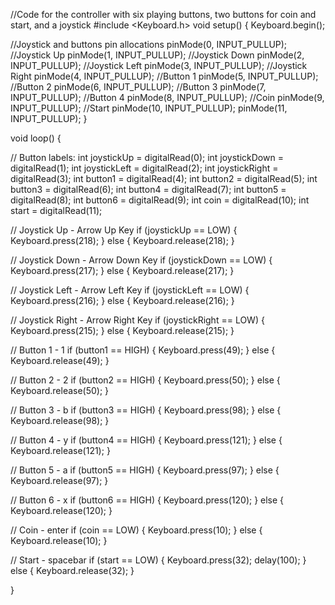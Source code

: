 //Code for the controller with six playing buttons, two buttons for coin and start, and a joystick
#include <Keyboard.h>
void setup() {
  Keyboard.begin();


  //Joystick and buttons pin allocations
  pinMode(0, INPUT_PULLUP); //Joystick Up
  pinMode(1, INPUT_PULLUP); //Joystick Down
  pinMode(2, INPUT_PULLUP); //Joystick Left
  pinMode(3, INPUT_PULLUP); //Joystick Right
  pinMode(4, INPUT_PULLUP); //Button 1
  pinMode(5, INPUT_PULLUP); //Button 2
  pinMode(6, INPUT_PULLUP); //Button 3
  pinMode(7, INPUT_PULLUP); //Button 4
  pinMode(8, INPUT_PULLUP); //Coin
  pinMode(9, INPUT_PULLUP); //Start
  pinMode(10, INPUT_PULLUP);
  pinMode(11, INPUT_PULLUP);
}


void loop() {


  // Button labels:
  int joystickUp = digitalRead(0);
  int joystickDown = digitalRead(1);
  int joystickLeft = digitalRead(2);
  int joystickRight = digitalRead(3);
  int button1 = digitalRead(4);
  int button2 = digitalRead(5);
  int button3 = digitalRead(6);
  int button4 = digitalRead(7);
  int button5 = digitalRead(8);
  int button6 = digitalRead(9);
  int coin = digitalRead(10);
  int start = digitalRead(11);


  // Joystick Up - Arrow Up Key
  if (joystickUp == LOW) {
    Keyboard.press(218);
  }
  else {
    Keyboard.release(218);
  }


  // Joystick Down - Arrow Down Key
  if (joystickDown == LOW) {
    Keyboard.press(217);
  }
  else {
    Keyboard.release(217);
  }


  // Joystick Left - Arrow Left Key
  if (joystickLeft == LOW) {
    Keyboard.press(216);
  }
  else {
    Keyboard.release(216);
  }


  // Joystick Right - Arrow Right Key
  if (joystickRight == LOW) {
    Keyboard.press(215);
  }
  else {
    Keyboard.release(215);
  }


  // Button 1 - 1
  if (button1 == HIGH) {
    Keyboard.press(49);
  }
  else {
    Keyboard.release(49);
  }


  // Button 2 - 2
  if (button2 == HIGH) {
    Keyboard.press(50);
  }
  else {
    Keyboard.release(50);
  }     

  // Button 3 - b
  if (button3 == HIGH) {
    Keyboard.press(98);
  }
  else {
    Keyboard.release(98);
  }


  // Button 4 - y
  if (button4 == HIGH) {
    Keyboard.press(121);
  }
  else {
    Keyboard.release(121);
  }

  // Button 5 - a
  if (button5 == HIGH) {
    Keyboard.press(97);
  }
  else {
    Keyboard.release(97);
  }

  // Button 6 - x
  if (button6 == HIGH) {
    Keyboard.press(120);
  }
  else {
    Keyboard.release(120);
  }


  // Coin - enter
 if (coin == LOW) {
    Keyboard.press(10);
  }
  else {
    Keyboard.release(10);
  }


// Start - spacebar
  if (start == LOW) {
    Keyboard.press(32); delay(100);
  }
  else {
    Keyboard.release(32);
  }
  
}

